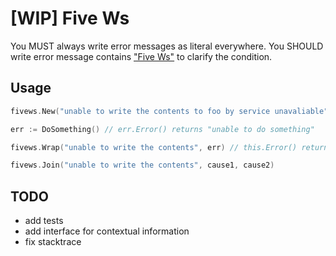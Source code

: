 # [WIP] Five Ws

You MUST always write error messages as literal everywhere.
You SHOULD write error message contains ["Five Ws"](https://en.wikipedia.org/wiki/Five_Ws) to clarify the condition.

## Usage

```go
fivews.New("unable to write the contents to foo by service unavaliable")

err := DoSomething() // err.Error() returns "unable to do something"

fivews.Wrap("unable to write the contents", err) // this.Error() returns "unable to write the contents: unable to do something"

fivews.Join("unable to write the contents", cause1, cause2)
```

## TODO

* add tests
* add interface for contextual information
* fix stacktrace
